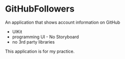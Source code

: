 # GitHubFollowers
An application that shows account information on GitHub 
- UIKit
- programming UI - No Storyboard
- no 3rd party libraries
  
This application is for my practice.
